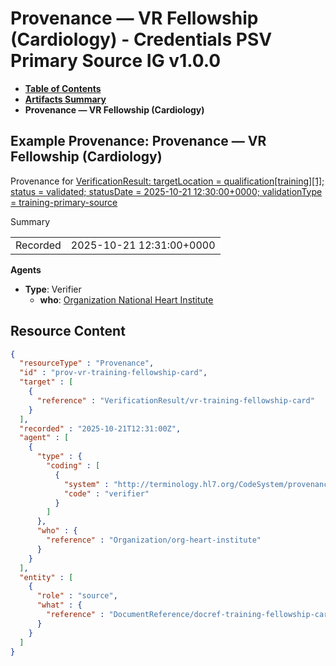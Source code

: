 # Provenance — VR Fellowship (Cardiology) - Credentials PSV Primary Source IG v1.0.0

* [**Table of Contents**](toc.md)
* [**Artifacts Summary**](artifacts.md)
* **Provenance — VR Fellowship (Cardiology)**

## Example Provenance: Provenance — VR Fellowship (Cardiology)

Provenance for [VerificationResult: targetLocation = qualification[training][1]; status = validated; statusDate = 2025-10-21 12:30:00+0000; validationType = training-primary-source](VerificationResult-vr-training-fellowship-card.md)

Summary

| | |
| :--- | :--- |
| Recorded | 2025-10-21 12:31:00+0000 |

**Agents**

* **Type**: Verifier
  * **who**: [Organization National Heart Institute](Organization-org-heart-institute.md)



## Resource Content

```json
{
  "resourceType" : "Provenance",
  "id" : "prov-vr-training-fellowship-card",
  "target" : [
    {
      "reference" : "VerificationResult/vr-training-fellowship-card"
    }
  ],
  "recorded" : "2025-10-21T12:31:00Z",
  "agent" : [
    {
      "type" : {
        "coding" : [
          {
            "system" : "http://terminology.hl7.org/CodeSystem/provenance-participant-type",
            "code" : "verifier"
          }
        ]
      },
      "who" : {
        "reference" : "Organization/org-heart-institute"
      }
    }
  ],
  "entity" : [
    {
      "role" : "source",
      "what" : {
        "reference" : "DocumentReference/docref-training-fellowship-card"
      }
    }
  ]
}

```
